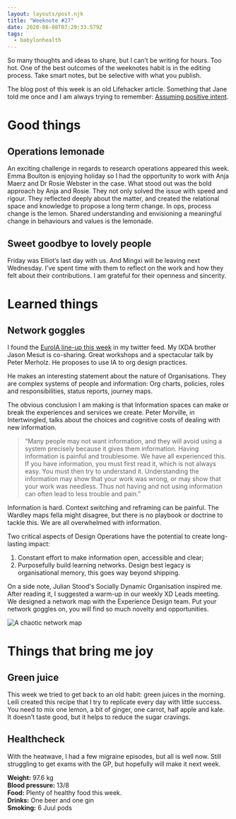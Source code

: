 ```yaml
---
layout: layouts/post.njk
title: "Weeknote #27"
date: 2020-08-08T07:29:33.579Z
tags:
  - babylonhealth
---
```

So many thoughts and ideas to share, but I can’t be writing for hours. Too hot. One of the best outcomes of the weeknotes habit is in the editing process. Take smart notes, but be selective with what you publish.

The blog post of this week is an old Lifehacker article. Something that Jane told me once and I am always trying to remember: [Assuming positive intent](https://www.lifehack.org/articles/lifestyle/assuming-positive-intent-the-ultimate-productivity-driver.html).

# Good things

## Operations lemonade

An exciting challenge in regards to research operations appeared this week. Emma Boulton is enjoying holiday so I had the opportunity to work with Anja Maerz and Dr Rosie Webster in the case. What stood out was the bold approach by Anja and Rosie. They not only solved the issue with speed and rigour. They reflected deeply about the matter, and created the relational space and knowledge to propose a long term change. In ops, process change is the lemon. Shared understanding and envisioning a meaningful change in behaviours and values is the lemonade. 

## Sweet goodbye to lovely people

Friday was Elliot’s last day with us. And Mingxi will be leaving next Wednesday. I’ve spent time with them to reflect on the work and how they felt about their contributions. I am grateful for their openness and sincerity. 

# Learned things

## Network goggles

I found the [EuroIA line-up this week](https://euroia.eu/) in my twitter feed. My IXDA brother Jason Mesut is co-sharing. Great workshops and a spectacular talk by Peter Merholz. He proposes to use IA to org design practices.

He makes an interesting statement about the nature of Organisations. They are complex systems of people and information: Org charts, policies, roles and responsibilities, status reports, journey maps.

The obvious conclusion I am making is that Information spaces can make or break the experiences and services we create. Peter Morville, in Intertwingled, talks about the choices and cognitive costs of dealing with new information.

> “Many people may not want information, and they will avoid using a system precisely because it gives them information. Having information is painful and troublesome. We have all experienced this. If you have information, you must first read it, which is not always easy. You must then try to understand it. Understanding the information may show that your work was wrong, or may show that your work was needless. Thus not having and not using information can often lead to less trouble and pain.”

Information is hard. Context switching and reframing can be painful. The Wardley maps fella might disagree, but there is no playbook or doctrine to tackle this. We are all overwhelmed with information.

Two critical aspects of Design Operations have the potential to create long-lasting impact:

1. Constant effort to make information open, accessible and clear;
2. Purposefully build learning networks. Design best legacy is organisational memory, this goes way beyond shipping.   

On a side note, Julian Stood's Socially Dynamic Organisation inspired me. After reading it, I suggested a warm-up in our weekly XD Leads meeting. We designed a network map with the Experience Design team. Put your network goggles on, you will find so much novelty and opportunities.

![A chaotic network map](/images/networkmap.png "A chaotic network map")

# Things that bring me joy

## Green juice

This week we tried to get back to an old habit: green juices in the morning. Leili created this recipe that I try to replicate every day with little success. You need to mix one lemon, a bit of ginger, one carrot, half apple and kale. It doesn’t taste good, but it helps to reduce the sugar cravings.

## Healthcheck

With the heatwave, I had a few migraine episodes, but all is well now. Still struggling to get exams with the GP, but hopefully will make it next week.

**Weight:** 97.6 kg\
**Blood pressure:** 13/8\
**Food:** Plenty of healthy food this week.\
**Drinks:** One beer and one gin\
**Smoking:** 6 Juul pods